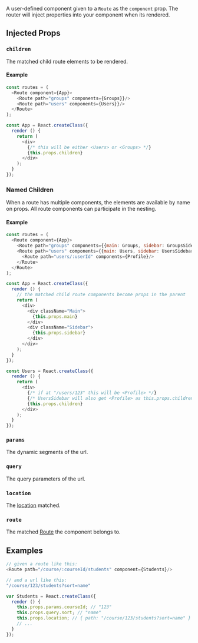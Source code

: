 A user-defined component given to a `Route` as the `component` prop. The
router will inject properties into your component when its rendered.

Injected Props
--------------

### `children`

The matched child route elements to be rendered.

#### Example

```js
const routes = (
  <Route component={App}>
    <Route path="groups" components={Groups}}/>
    <Route path="users" components={Users}}/>
  </Route>
);

const App = React.createClass({
  render () {
    return (
      <div>
        {/* this will be either <Users> or <Groups> */}
        {this.props.children}
      </div>
    );
  }
});
```

### Named Children

When a route has multiple components, the elements are available by name
on props. All route components can participate in the nesting.

#### Example

```js
const routes = (
  <Route component={App}>
    <Route path="groups" components={{main: Groups, sidebar: GroupsSidebar}}/>
    <Route path="users" components={{main: Users, sidebar: UsersSidebar}}>
      <Route path="users/:userId" components={Profile}/>
    </Route>
  </Route>
);

const App = React.createClass({
  render () {
    // the matched child route components become props in the parent
    return (
      <div>
        <div className="Main">
          {this.props.main}
        </div>
        <div className="Sidebar">
          {this.props.sidebar}
        </div>
      </div>
    );
  }
});

const Users = React.createClass({
  render () {
    return (
      <div>
        {/* if at "/users/123" this will be <Profile> */}
        {/* UsersSidebar will also get <Profile> as this.props.children */}
        {this.props.children}
      </div>
    );
  }
});
```

### `params`

The dynamic segments of the url.

### `query`

The query parameters of the url.

### `location`

The [location][location] matched.

### `route`

The matched [Route][Route] the component belongs to.

Examples
--------

```js
// given a route like this:
<Route path="/course/:courseId/students" component={Students}/>

// and a url like this:
"/course/123/students?sort=name"

var Students = React.createClass({
  render () {
    this.props.params.courseId; // "123"
    this.props.query.sort; // "name"
    this.props.location; // { path: "/course/123/students?sort=name" }
    // ...
  }
});
```

  [transition]:#TODO
  [Route]:#TODO
  [location]:#TODO
